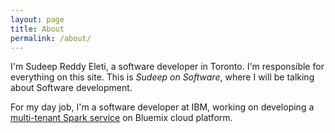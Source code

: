 ```yaml
---
layout: page
title: About
permalink: /about/
---
```


I'm Sudeep Reddy Eleti, a software developer in Toronto. I'm responsible for everything on this site. This is *Sudeep on Software*, where I will be talking about Software development.


For my day job, I'm a software developer at IBM, working on developing a [multi-tenant Spark service](https://console.ng.bluemix.net/catalog/services/apache-spark/) on Bluemix cloud platform.


